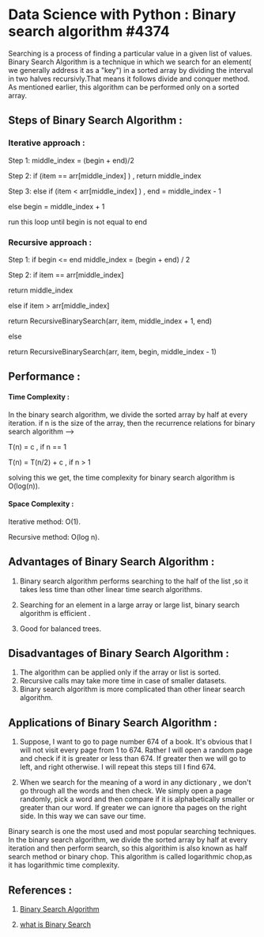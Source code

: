 # Data Science with Python : Binary search algorithm #4374

Searching is a process of finding a particular value in a given list of values. Binary Search Algorithm is a technique in which we search for an element( we generally address it as a "key") in a sorted array by dividing the interval in two halves recursivly.That means it follows divide and conquer method. As mentioned earlier, this algorithm can be performed only on a sorted array.

## Steps of Binary Search Algorithm :

### Iterative approach :

Step 1:    middle_index = (begin + end)/2

Step 2:
    if (item == arr[middle_index] ) ,  return middle_index
        
Step 3:
    else if (item < arr[middle_index] ) ,  end = middle_index - 1
    
else    begin = middle_index + 1

run this loop until begin is not equal to end


### Recursive approach :

Step 1:    if begin <= end
middle_index = (begin + end) / 2 
        
Step 2:    if item == arr[middle_index]

return middle_index

else if item > arr[middle_index]

return RecursiveBinarySearch(arr, item, middle_index + 1, end)

else

return RecursiveBinarySearch(arr, item, begin, middle_index - 1)
## Performance :

#### Time Complexity :

In the binary search algorithm, we divide the sorted array by half at every iteration. if n is the size of the array, then the recurrence relations for binary search algorithm -->

T(n) = c             , if n == 1

T(n) = T(n/2) + c    , if n > 1

solving this we get, the time complexity for binary search algorithm is O(log(n)).




#### Space Complexity :


Iterative method: O(1).

Recursive method: O(log n).

## Advantages of Binary Search Algorithm :

1. Binary search algorithm performs searching to the half of the list ,so it takes less time than other linear time search algorithms.

2. Searching for an element in a large array or large list, binary search algorithm is efficient .

3. Good for balanced trees.

## Disadvantages of Binary Search Algorithm :

1. The algorithm can be applied only if the array or list is sorted.
2. Recursive calls may take more time in case of smaller datasets.
3. Binary search algorithm is more complicated than other linear search algorithm.

## Applications of Binary Search Algorithm :

1. Suppose, I want to go to page number 674 of a book. It's obvious that I will not visit every page from 1 to 674. Rather I will open a random page and check if it is greater or less than 674. If greater then we will go to left, and right otherwise. I will repeat this steps till I find 674.

2. When we search for the meaning of a word in any dictionary , we don't go through all the words and then check. We simply open a page randomly, pick a word and then compare if it is alphabetically smaller or greater than our word. If greater we can ignore tha pages on the right side. In this way we can save our time.



Binary search is one the most used and most popular searching techniques. In the binary search algorithm, we divide the sorted array by half at every iteration and then perform search, so this algorithim is also known as half search method or binary chop. This algorithm is called logarithmic chop,as it has logarithmic time complexity.

## References :

1. [Binary Search Algorithm](https://en.wikipedia.org/wiki/Binary_search_algorithm#:~:text=Visualization%20of%20the%20binary%20search%20algorithm%20where%20...,%20O%20%281%29%20%203%20more%20rows%20)

2. [what is Binary Search](https://www.mygreatlearning.com/blog/binary-search-algorithm/#What%20is%20Binary%20Search?)

